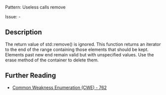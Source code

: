 Pattern: Useless calls remove

Issue: -

## Description

The return value of std::remove() is ignored. This function returns an iterator to the end of the range containing those elements that should be kept. Elements past new end remain valid but with unspecified values. Use the erase method of the container to delete them.

## Further Reading

* [Common Weakness Enumeration (CWE) - 762](https://cwe.mitre.org/data/definitions/762.html)